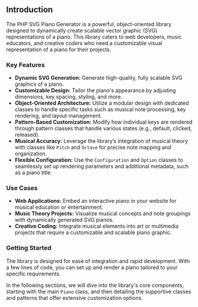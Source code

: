 ## Introduction

The PHP SVG Piano Generator is a powerful, object-oriented library designed to dynamically create scalable vector graphic (SVG) representations of a piano. This library caters to web developers, music educators, and creative coders who need a customizable visual representation of a piano for their projects.

### Key Features

- **Dynamic SVG Generation:** Generate high-quality, fully scalable SVG graphics of a piano.
- **Customizable Design:** Tailor the piano's appearance by adjusting dimensions, key spacing, styling, and more.
- **Object-Oriented Architecture:** Utilize a modular design with dedicated classes to handle specific tasks such as musical note processing, key rendering, and layout management.
- **Pattern-Based Customization:** Modify how individual keys are rendered through pattern classes that handle various states (e.g., default, clicked, released).
- **Musical Accuracy:** Leverage the library’s integration of musical theory with classes like `Pitch` and `Octave` for precise note mapping and organization.
- **Flexible Configuration:** Use the `Configuration` and `Option` classes to seamlessly set up rendering parameters and additional metadata, such as a piano title.

### Use Cases

- **Web Applications:** Embed an interactive piano in your website for musical education or entertainment.
- **Music Theory Projects:** Visualize musical concepts and note groupings with dynamically generated SVG pianos.
- **Creative Coding:** Integrate musical elements into art or multimedia projects that require a customizable and scalable piano graphic.

### Getting Started

The library is designed for ease of integration and rapid development. With a few lines of code, you can set up and render a piano tailored to your specific requirements.

In the following sections, we will dive into the library's core components, starting with the main `Piano` class, and then detailing the supportive classes and patterns that offer extensive customization options.
